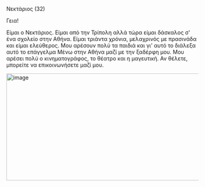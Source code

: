
Νεκτάριος (32)

Γεια!

Είμαι ο Νεκτάριος. Είμαι από την Τρίπολη αλλά τώρα είμαι δάσκαλος σ' ένα σχολείο στην Αθήνα. Είμαι τριάντα χρόνια, μελαχρινός με πρασινάδα και είμαι ελεύθερος. Μου αρέσουν πολύ τα παιδιά και γι' αυτό το διάλεξα αυτό το επάγγελμα Μένω στην Αθήνα μαζί με την ξαδέρφη μου. Μου αρέσει πολύ ο κινηματογράφος, το θέατρο και η μαγευτική. Αν θέλετε, μπορείτε να επικοινωνήσετε μαζί μου.

<img width="783" height="280" alt="image" src="https://github.com/user-attachments/assets/b770b3a6-acec-473e-a7c2-62b21463bbd8" />
